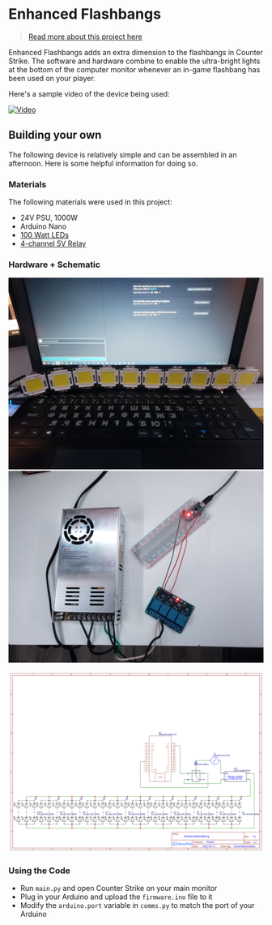 # Enhanced Flashbangs

> [Read more about this project here](https://jarviscog.github.io/posts/enhanced-flashbang/)

Enhanced Flashbangs adds an extra dimension to the flashbangs in Counter Strike. The software and hardware combine
to enable the ultra-bright lights at the bottom of the computer monitor whenever an 
in-game flashbang has been used on your player.

Here's a sample video of the device being used:

[![Video](https://img.youtube.com/vi/J_J6DgB_2rw/0.jpg)](https://youtu.be/J_J6DgB_2rw)


## Building your own

The following device is relatively simple and can be assembled in an afternoon. Here is some helpful information for doing so.

### Materials

The following materials were used in this project:

- 24V PSU, 1000W
- Arduino Nano
- [100 Watt LEDs](https://www.aliexpress.com/item/32980694428.html?spm=a2g0o.order_list.0.0.21ef1802r6l3Vy)
- [4-channel 5V Relay](https://www.aliexpress.com/item/32274260444.html?spm=a2g0o.order_list.0.0.21ef7385fMxzqL)


### Hardware + Schematic

![LEDs](media/leds_photo.jpg)
![Electronics](media/electronics_photo.jpg)

![Schematic](media/schematic.svg)

### Using the Code

* Run `main.py` and open Counter Strike on your main monitor
* Plug in your Arduino and upload the `firmware.ino` file to it
* Modify the `arduino.port` variable in `comms.py` to match the port of your Arduino

